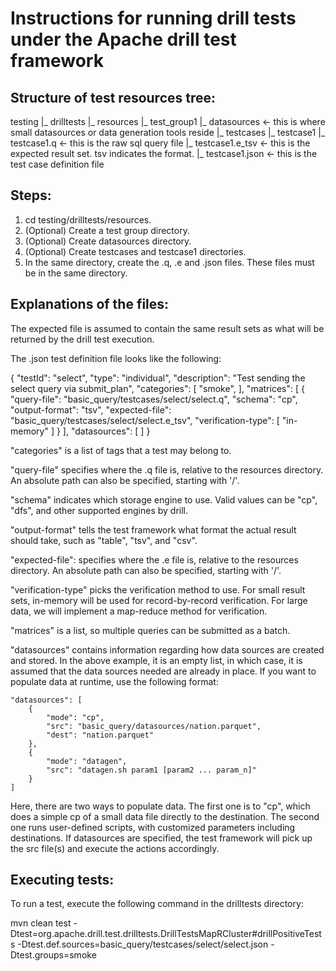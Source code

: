 # Instructions for running drill tests under the Apache drill test framework

## Structure of test resources tree:
testing
  |_ drilltests
     |_ resources
        |_ test_group1
        |_ datasources <- this is where small datasources or data generation tools reside
        |_ testcases
           |_ testcase1
           |_ testcase1.q <- this is the raw sql query file
           |_ testcase1.e_tsv <- this is the expected result set.  tsv indicates the format.
           |_ testcase1.json <- this is the test case definition file


## Steps:

1. cd testing/drilltests/resources.
2. (Optional) Create a test group directory.
3. (Optional) Create datasources directory.
4. (Optional) Create testcases and testcase1 directories.
5. In the same directory, create the .q, .e and .json files.  These files must be in the same directory.


## Explanations of the files:

The expected file is assumed to contain the same result sets as what will be returned by the drill test execution.

The .json test definition file looks like the following:

{
    "testId": "select",
    "type": "individual",
    "description": "Test sending the select query via submit_plan",
    "categories": [
        "smoke",
    ],
    "matrices": [
        {
            "query-file": "basic_query/testcases/select/select.q",
            "schema": "cp",
            "output-format": "tsv",
            "expected-file": "basic_query/testcases/select/select.e_tsv",
            "verification-type": [
                "in-memory"
            ]
        }
    ],
    "datasources": [
    ]
}

"categories" is a list of tags that a test may belong to.

"query-file" specifies where the .q file is, relative to the resources directory.  An absolute path can also be specified, starting with '/'.

"schema" indicates which storage engine to use.  Valid values can be "cp", "dfs", and other supported engines by drill.

"output-format" tells the test framework what format the actual result should take, such as "table", "tsv", and "csv".

"expected-file": specifies where the .e file is, relative to the resources directory.  An absolute path can also be specified, starting with '/'.

"verification-type" picks the verification method to use.  For small result sets, in-memory will be used for record-by-record verification.  For large data, we will implement a map-reduce method for verification.

"matrices" is a list, so multiple queries can be submitted as a batch.

"datasources" contains information regarding how data sources are created and stored.  In the above example, it is an empty list, in which case, it is assumed that the data sources needed are already in place.  If you want to populate data at runtime, use the following format:

    "datasources": [
        {
            "mode": "cp",
            "src": "basic_query/datasources/nation.parquet",
            "dest": "nation.parquet"
        },
        {
            "mode": "datagen",
            "src": "datagen.sh param1 [param2 ... param_n]"
        }
    ]

Here, there are two ways to populate data.  The first one is to "cp", which does a simple cp of a small data file directly to the destination.  The second one runs user-defined scripts, with customized parameters including destinations.  If datasources are specified, the test framework will pick up the src file(s) and execute the actions accordingly.


## Executing tests:

To run a test, execute the following command in the drilltests directory:

mvn clean test -Dtest=org.apache.drill.test.drilltests.DrillTestsMapRCluster#drillPositiveTests -Dtest.def.sources=basic_query/testcases/select/select.json -Dtest.groups=smoke

